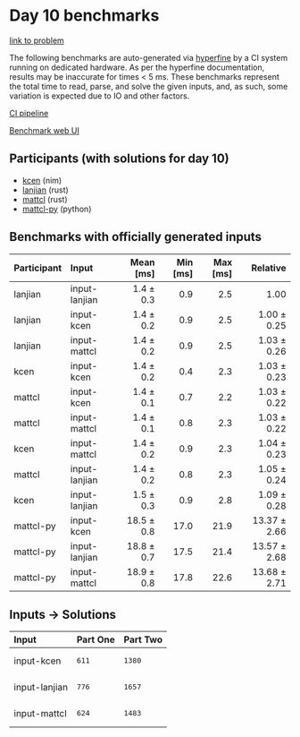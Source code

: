 # Day 10 benchmarks

[link to problem](https://adventofcode.com/2024/day/10)

The following benchmarks are auto-generated via
[hyperfine](https://github.com/sharkdp/hyperfine) by a CI system running on
dedicated hardware. As per the hyperfine documentation, results may be
inaccurate for times < 5 ms. These benchmarks represent the total time to read,
parse, and solve the given inputs, and, as such, some variation is expected due
to IO and other factors.

[CI pipeline](http://ci.papercode.net:8080/teams/main/pipelines/aoc2024)

[Benchmark web UI](https://aoc.ancalagon.black)


## Participants (with solutions for day 10)

- [kcen](https://github.com/kcen/aoc2024) (nim)
- [lanjian](https://github.com/lanjian/aoc-2024) (rust)
- [mattcl](https://github.com/mattcl/aoc2024) (rust)
- [mattcl-py](https://github.com/mattcl/aoc2024-py) (python)


## Benchmarks with officially generated inputs

| Participant | Input | Mean [ms] | Min [ms] | Max [ms] | Relative |
|:---|:---|---:|---:|---:|---:|
| lanjian | input-lanjian | 1.4 ± 0.3 | 0.9 | 2.5 | 1.00 |
| lanjian | input-kcen | 1.4 ± 0.2 | 0.9 | 2.5 | 1.00 ± 0.25 |
| lanjian | input-mattcl | 1.4 ± 0.2 | 0.9 | 2.5 | 1.03 ± 0.26 |
| kcen | input-kcen | 1.4 ± 0.2 | 0.4 | 2.3 | 1.03 ± 0.23 |
| mattcl | input-kcen | 1.4 ± 0.1 | 0.7 | 2.2 | 1.03 ± 0.22 |
| mattcl | input-mattcl | 1.4 ± 0.1 | 0.8 | 2.3 | 1.03 ± 0.22 |
| kcen | input-mattcl | 1.4 ± 0.2 | 0.9 | 2.3 | 1.04 ± 0.23 |
| mattcl | input-lanjian | 1.4 ± 0.2 | 0.8 | 2.3 | 1.05 ± 0.24 |
| kcen | input-lanjian | 1.5 ± 0.3 | 0.9 | 2.8 | 1.09 ± 0.28 |
| mattcl-py | input-kcen | 18.5 ± 0.8 | 17.0 | 21.9 | 13.37 ± 2.66 |
| mattcl-py | input-lanjian | 18.8 ± 0.7 | 17.5 | 21.4 | 13.57 ± 2.68 |
| mattcl-py | input-mattcl | 18.9 ± 0.8 | 17.8 | 22.6 | 13.68 ± 2.71 |


## Inputs -> Solutions

| Input | Part One | Part Two |
|:---|:---|:---|
|input-kcen|<pre>611</pre>|<pre>1380</pre>|
|input-lanjian|<pre>776</pre>|<pre>1657</pre>|
|input-mattcl|<pre>624</pre>|<pre>1483</pre>|